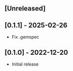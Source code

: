 ## [Unreleased]

## [0.1.1] - 2025-02-26

- Fix .gemspec

## [0.1.0] - 2022-12-20

- Initial release
